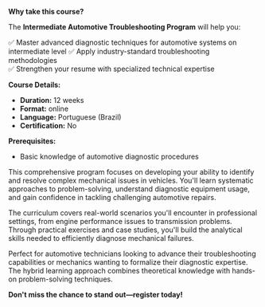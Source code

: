 **Why take this course?**

The **Intermediate Automotive Troubleshooting Program** will help you:

✅ Master advanced diagnostic techniques for automotive systems on intermediate level
✅ Apply industry-standard troubleshooting methodologies  
✅ Strengthen your resume with specialized technical expertise

**Course Details:**
- **Duration:** 12 weeks
- **Format:** online
- **Language:** Portuguese (Brazil)
- **Certification:** No

**Prerequisites:**
- Basic knowledge of automotive diagnostic procedures

This comprehensive program focuses on developing your ability to identify and resolve complex mechanical issues in vehicles. You'll learn systematic approaches to problem-solving, understand diagnostic equipment usage, and gain confidence in tackling challenging automotive repairs.

The curriculum covers real-world scenarios you'll encounter in professional settings, from engine performance issues to transmission problems. Through practical exercises and case studies, you'll build the analytical skills needed to efficiently diagnose mechanical failures.

Perfect for automotive technicians looking to advance their troubleshooting capabilities or mechanics wanting to formalize their diagnostic expertise. The hybrid learning approach combines theoretical knowledge with hands-on problem-solving techniques.

**Don't miss the chance to stand out—register today!**